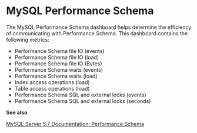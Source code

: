 # MySQL Performance Schema

The MySQL Performance Schema dashboard helps determine the efficiency of communicating with Performance Schema. This dashboard contains the following metrics:

* Performance Schema file IO (events)
* Performance Schema file IO (load)
* Performance Schema file IO (Bytes)
* Performance Schema waits (events)
* Performance Schema waits (load)
* Index access operations (load)
* Table access operations (load)
* Performance Schema SQL and external locks (events)
* Performance Schema SQL and external locks (seconds)

**See also**

[MySQL Server 5.7 Documentation: Performance Schema](https://dev.mysql.com/doc/refman/5.7/en/performance-schema.html)

